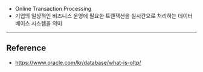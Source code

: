 - Online Transaction Processing
- 기업의 일상적인 비즈니스 운영에 필요한 트랜잭션을 실시간으로 처리하는 데이터베이스 시스템을 의미
---
## Reference
- https://www.oracle.com/kr/database/what-is-oltp/